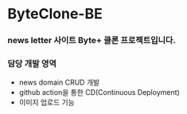 # ByteClone-BE
### news letter 사이트 Byte+ 클론 프로젝트입니다.

### 담당 개발 영역
- news domain CRUD 개발
- github action을 통한 CD(Continuous Deployment)
- 이미지 업로드 기능
